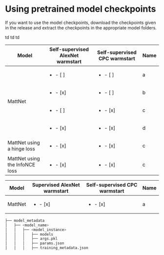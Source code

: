 # Using pretrained model checkpoints

If you want to use the model checkpoints, download the checkpoints given in the release and extract the checkpoints in the appropriate model folders.
<!---The following table gives the names in the releases that corresponds to the names in the ```model_metadata``` folder.-->

<table>
  <thead>
    <tr>
      <th>Model</th>
      <th>Self-supervised AlexNet warmstart</th>
      <th>Self-supervised CPC warmstart</th>
      <th>Name</th>
    </tr>
  </thead>
  <tbody>
    <tr>
      <td rowspan="4">MattNet</td>
      <td><ul><li>- [ ] </li></ul></td>
      <td><ul><li>- [ ] </li></ul></td>
      <td>a</td>
    </tr>
    <tr>
      <td><ul><li>- [x] </li></ul></td>
      <td><ul><li>- [ ] </li></ul></td>
      <td>b</td>td
    </tr>
    <tr>
      <td><ul><li>- [ ] </li></ul></td>
      <td><ul><li>- [x] </li></ul></td>
      <td>c</td>
    </tr>
    <tr>
      <td><ul><li>- [x] </li></ul></td>
      <td><ul><li>- [x] </li></ul></td>
      <td>d</td>
    </tr>
    <tr>
      <td>MattNet using a hinge loss</td>td
      <td><ul><li>- [x] </li></ul></td>
      <td><ul><li>- [x] </li></ul></td>
      <td>c</td>
    </tr>
    <tr>
      <td>MattNet using the InfoNCE loss</td>td
      <td><ul><li>- [x] </li></ul></td>
      <td><ul><li>- [x] </li></ul></td>
      <td>c</td>
    </tr>
  </tbody>
</table>

<table>
  <thead>
    <tr>
      <th>Model</th>
      <th>Supervised AlexNet warmstart</th>
      <th>Self-supervised CPC warmstart</th>
      <th>Name</th>
    </tr>
  </thead>
  <tbody>
    <tr>
      <td>MattNet</td>
      <td><ul><li>- [x] </li></ul></td>
      <td><ul><li>- [x] </li></ul></td>
      <td>a</td>
    </tr>
  </tbody>
</table>

```bash
├── model_metadata
│   ├── <model_name>
│   │   ├── <model_instance>
│   │   │   ├── models
│   │   │   ├── args.pkl
│   │   │   ├── params.json
│   │   │   ├── training_metadata.json
```
